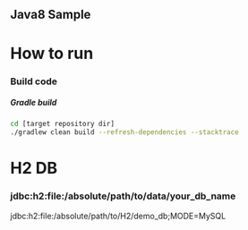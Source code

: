 Java8 Sample
-----

# How to run

### Build code

##### Gradle build

```bash
cd [target repository dir]
./gradlew clean build --refresh-dependencies --stacktrace
```

# H2 DB
### jdbc:h2:file:/absolute/path/to/data/your_db_name
jdbc:h2:file:/absolute/path/to/H2/demo_db;MODE=MySQL

